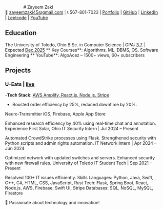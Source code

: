 &emsp;&emsp;&emsp;&emsp;   # Zayeem Zaki <br/>
📧 zayeemzaki45@gmail.com | 📞 567-801-7023 | [Portfolio](https://zayeemzaki.github.io/my-portfolio/) | [GitHub](https://github.com/ZayeemZaki/) | [LinkedIn](https://www.linkedin.com/in/zayeem-zaki/) | [Leetcode](https://leetcode.com/u/zayeem_zaki/) | [YouTube](https://www.youtube.com/@AlgoAcez)

## Education
The University of Toledo, Ohio
    B.Sc. in Computer Science | GPA: <ins>3.7</ins> | Expected <ins>Dec 2025</ins>
**  Key Courses**: Algorithms, ML, DBMS, OS, Software Engineering
**  YouTube**: AlgoAcez – 1500+ views, 60+ subscribers

## Projects
### U-Eats | [live](https://main.d20ukwqpkslt8j.amplifyapp.com/)
-**Tech Stack**: <ins>AWS Amplify, React.js, Node.js, Stripe</ins>
-  Boosted order efficiency by 25%, reduced downtime by 20%.


Neuro-Transmitter
iOS, Firebase, Apple App Store

Enhanced research efficiency by 40% using real-time chat and annotation.
Experience
First Solar, Ohio
IT Security Intern | Jul 2024 – Present

Automated CrowdStrike processes using Flask.
Strengthened security with Python scripts and admin rights automation.
IT Network Intern | Apr 2024 – Jun 2024

Optimized network with updated switches and servers.
Enhanced security with new firewall rules.
University of Toledo
IT Student Tech | Sep 2021 – Present

Resolved 100+ IT issues efficiently.
Skills
Languages: Python, Java, Swift, C++, C#, HTML, CSS, JavaScript, Rust
Tech: Flask, Spring Boot, React, Node.js, AWS, Firebase, Swift UI, Stripe
Databases: SQL, NoSQL, MySQL, Firestore

🚀 Passionate about technology and innovation!

